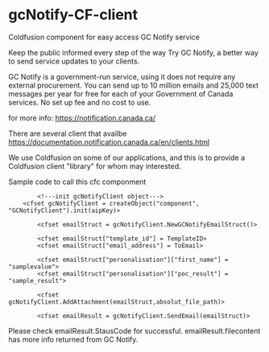 # gcNotify-CF-client
Coldfusion component for easy access GC Notify service

Keep the public informed every step of the way
Try GC Notify, a better way to send service updates to your clients.

GC Notify is a government-run service, using it does not require any external procurement. You can send up to 10 million emails and 25,000 text messages per year for free for each of your Government of Canada services. No set up fee and no cost to use.

for more info: https://notification.canada.ca/

There are several client that availbe
https://documentation.notification.canada.ca/en/clients.html

We use Coldfusion on some of our applications, and this is to provide a Coldfusion client "library" for whom may interested.

Sample code to call this cfc componment

            <!---init gcNotifyClient object--->
	    <cfset gcNotifyClient = createObject("component", "GCNotifyClient").init(aipKey)>

            <cfset emailStruct = gcNotifyClient.NewGCNotifyEmailStruct()>

            <cfset emailStruct["template_id"] = TemplateID>
            <cfset emailStruct["email_address"] = ToEmail>
                       
            <cfset emailStruct["personalisation"]["first_name"] = "samplevalue">
            <cfset emailStruct["personalisation"]["poc_result"] = "sample_result">

            <cfset gcNotifyClient.AddAttachment(emailStruct,absolut_file_path)>

            <cfset emailResult = gcNotifyClient.SendEmail(emailStruct)>
	    
Please check emailResult.StausCode for successful. emailResult.filecontent has more info returned from GC Notify.
          


